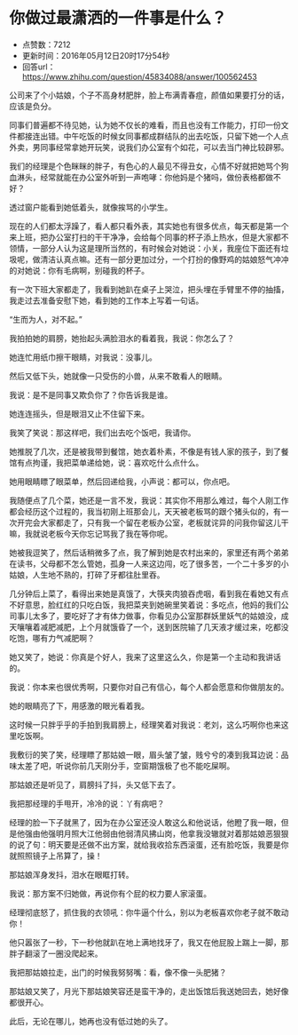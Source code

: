# 你做过最潇洒的一件事是什么？
- 点赞数：7212
- 更新时间：2016年05月12日20时17分54秒
- 回答url：https://www.zhihu.com/question/45834088/answer/100562453
<body>
 <p data-pid="lei26OU7">公司来了个小姑娘，个子不高身材肥胖，脸上布满青春痘，颜值如果要打分的话，应该是负分。</p>
 <p data-pid="W6WDVqLg">同事们普遍都不待见她，认为她不仅长的难看，而且也没有工作能力，打印一份文件都接连出错。中午吃饭的时候女同事都成群结队的出去吃饭，只留下她一个人点外卖，男同事经常拿她开玩笑，说我们办公室有个如花，可以去当门神比较辟邪。</p>
 <p data-pid="8l2o32_I">我们的经理是个色眯眯的胖子，有色心的人最见不得丑女，心情不好就把她骂个狗血淋头，经常就能在办公室外听到一声咆哮：你他妈是个猪吗，做份表格都做不好？</p>
 <p data-pid="XSlihmCJ">透过窗户能看到她低着头，就像挨骂的小学生。</p>
 <p data-pid="eQmgeRHK">现在的人们都太浮躁了，看人都只看外表，其实她也有很多优点，每天都是第一个来上班，把办公室打扫的干干净净，会给每个同事的杯子添上热水，但是大家都不领情，一部分人认为这是理所当然的，有时候会对她说：小关，我座位下面还有垃圾呢，做清洁认真点嘛。还有一部分更加过分，一个打扮的像野鸡的姑娘怒气冲冲的对她说：你有毛病啊，别碰我的杯子。</p>
 <p data-pid="UTAfj0np">有一次下班大家都走了，我看到她趴在桌子上哭泣，把头埋在手臂里不停的抽搐，我走过去准备安慰下她，看到她的工作本上写着一句话。</p>
 <p data-pid="gkhueTEG">“生而为人，对不起。”</p>
 <p data-pid="Oyj1bkci">我拍拍她的肩膀，她抬起头满脸泪水的看着我，我说：你怎么了？</p>
 <p data-pid="JG-t9es7">她连忙用纸巾擦干眼睛，对我说：没事儿。</p>
 <p data-pid="DfcNX50O">然后又低下头，她就像一只受伤的小兽，从来不敢看人的眼睛。</p>
 <p data-pid="MsCJOnsM">我说：是不是同事又欺负你了？你告诉我是谁。</p>
 <p data-pid="2dj-DBwu">她连连摇头，但是眼泪又止不住留下来。</p>
 <p data-pid="Tfa9bzrM">我笑了笑说：那这样吧，我们出去吃个饭吧，我请你。</p>
 <p data-pid="Yg596l-n">她推脱了几次，还是被我带到餐馆，她衣着朴素，不像是有钱人家的孩子，到了餐馆有点拘谨，我把菜单递给她，说：喜欢吃什么点什么。</p>
 <p data-pid="VuEyUT59">她用眼睛瞟了眼菜单，然后回递给我，小声说：都可以，你点吧。</p>
 <p data-pid="i99vRKeG">我随便点了几个菜，她还是一言不发，我说：其实你不用那么难过，每个人刚工作都会经历这个过程的，我当初刚上班那会儿，天天被老板骂的跟个猪头似的，有一次开完会大家都走了，只有我一个留在老板办公室，老板就诧异的问我你留这儿干嘛，我就说老板今天你忘记骂我了我在等你呢。</p>
 <p data-pid="D4PjmAyK">她被我逗笑了，然后话稍微多了点，我了解到她是农村出来的，家里还有两个弟弟在读书，父母都不怎么管她，孤身一人来这边闯，吃了很多苦，一个二十多岁的小姑娘，人生地不熟的，打碎了牙都往肚里吞。</p>
 <p data-pid="1IJyc_Uw">几分钟后上菜了，看得出来她是真饿了，大筷夹肉狼吞虎咽，看到我在看她又有点不好意思，脸红红的只吃白饭，我把菜夹到她碗里笑着说：多吃点，他妈的我们公司事儿太多了，要吃好了才有体力做事，你看见办公室那群妖里妖气的姑娘没，成天嚷嚷着减肥减肥，上个月就饿昏了一个，送到医院输了几天液才缓过来，吃都没吃饱，哪有力气减肥啊？</p>
 <p data-pid="g7946I_W">她又笑了，她说：你真是个好人，我来了这里这么久，你是第一个主动和我讲话的。</p>
 <p data-pid="E7llUjTO">我说：你本来也很优秀啊，只要你对自己有信心，每个人都会愿意和你做朋友的。</p>
 <p data-pid="YIKZ1rIA">她的眼睛亮了下，用感激的眼光看着我。</p>
 <p data-pid="hsD_jiKM">这时候一只胖乎乎的手拍到我肩膀上，经理笑着对我说：老刘，这么巧啊你也来这里吃饭啊。</p>
 <p data-pid="cKmBf6JN">我敷衍的笑了笑，经理瞟了那姑娘一眼，眉头皱了皱，贱兮兮的凑到我耳边说：品味太差了吧，听说你前几天刚分手，空窗期饿极了也不能吃屎啊。</p>
 <p data-pid="mqUz7NUR">那姑娘还是听见了，肩膀抖了抖，头又低下去了。</p>
 <p data-pid="4peA0zx0">我把那经理的手甩开，冷冷的说：丫有病吧？</p>
 <p data-pid="2CHxTQRv">经理的脸一下子就黑了，因为在办公室还没人敢这么和他说话，他瞪了我一眼，但是他强由他强明月照大江他弱由他弱清风拂山岗，他拿我没辙就对着那姑娘恶狠狠的说了句：明天要是还做不出方案，就给我收拾东西滚蛋，还有脸吃饭，我要是你就照照镜子上吊算了，操！</p>
 <p data-pid="MenQ4NGc">那姑娘浑身发抖，泪水在眼眶打转。</p>
 <p data-pid="GoRo-aMM">我说：那方案不归她做，再说你有个屁的权力要人家滚蛋。</p>
 <p data-pid="OXJI9hho">经理彻底怒了，抓住我的衣领吼：你牛逼个什么，别以为老板喜欢你老子就不敢动你！</p>
 <p data-pid="ErBkV_Qs">他只嚣张了一秒，下一秒他就趴在地上满地找牙了，我又在他屁股上踹上一脚，那胖子翻滚了一圈没爬起来。</p>
 <p data-pid="xoC5t7uB">我把那姑娘拉走，出门的时候我努努嘴：看，像不像一头肥猪？</p>
 <p data-pid="qjv-_YRO">那姑娘又笑了，月光下那姑娘笑容还是蛮干净的，走出饭馆后我送她回去，她好像都很开心。</p>
 <p data-pid="g2agloIm">此后，无论在哪儿，她再也没有低过她的头了。</p>
</body>